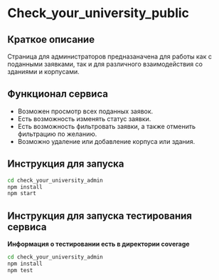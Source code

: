 # **Check_your_university_public**

## Краткое описание

Страница для администраторов предназаначена для работы как с поданными заявками, так и для различного взаимодействия со зданиями и корпусами.

## Функционал сервиса

- Возможен просмотр всех поданных заявок.
- Есть возможность изменять статус заявки.
- Есть возможность фильтровать заявки, а также отменить фильтрацию по желанию.
- Возможно удаление или добавление корпуса или здания.

## Инструкция для запуска

```bash
cd check_your_university_admin
npm install
npm start
```

## Инструкция для запуска тестирования сервиса

**Информация о тестировании есть в директории coverage**

```bash
cd check_your_university_admin
npm install
npm test
```